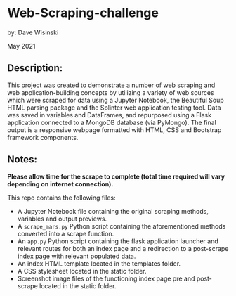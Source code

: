 # Web-Scraping-challenge

by: Dave Wisinski

May 2021

## Description:
This project was created to demonstrate a number of web scraping and web application-building concepts by utilizing a variety of web sources which were scraped for data using a Jupyter Notebook, the Beautiful Soup HTML parsing package and the Splinter web application testing tool. Data was saved in variables and DataFrames, and repurposed using a Flask application connected to a MongoDB database (via PyMongo). The final output is a responsive webpage formatted with HTML, CSS and Bootstrap framework components.

## Notes:
**Please allow time for the scrape to complete (total time required will vary depending on internet connection).** 

This repo contains the following files:

- A Jupyter Notebook file containing the original scraping methods, variables and output previews.
- A `scrape_mars.py` Python script containing the aforementioned methods converted into a scrape function.
- An `app.py` Python script containing the flask application launcher and relevant routes for both an index page and a redirection to a post-scrape index page with relevant populated data.
- An index HTML template located in the templates folder. 
- A CSS stylesheet located in the static folder.
- Screenshot image files of the functioning index page pre and post-scrape located in the static folder.
